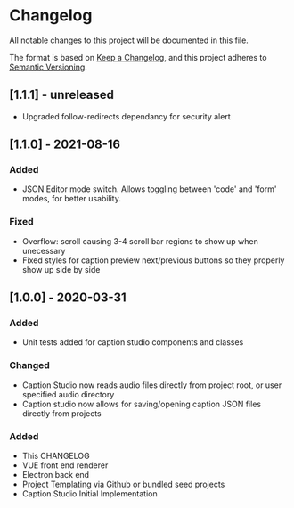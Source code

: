 # Changelog
All notable changes to this project will be documented in this file.

The format is based on [Keep a Changelog](https://keepachangelog.com/en/1.0.0/),
and this project adheres to [Semantic Versioning](https://semver.org/spec/v2.0.0.html).

## [1.1.1] - unreleased
- Upgraded follow-redirects dependancy for security alert

## [1.1.0] - 2021-08-16
### Added
- JSON Editor mode switch. Allows toggling between 'code' and 'form' modes, for better usability.
### Fixed
- Overflow: scroll causing 3-4 scroll bar regions to show up when unecessary
- Fixed styles for caption preview next/previous buttons so they properly show up side by side

## [1.0.0] - 2020-03-31
### Added
- Unit tests added for caption studio components and classes

### Changed
- Caption Studio now reads audio files directly from project root, or user specified audio directory
- Caption studio now allows for saving/opening caption JSON files directly from projects
### Added
- This CHANGELOG
- VUE front end renderer
- Electron back end
- Project Templating via Github or bundled seed projects
- Caption Studio Initial Implementation


